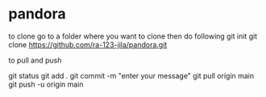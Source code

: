 # pandora
to clone
go to a folder where you want to clone
then do following
  git init
  git clone https://github.com/ra-123-jila/pandora.git
  
to pull and push

  git status
  git add .
  git commit -m "enter your message"
  git pull origin main
  git push -u origin main

